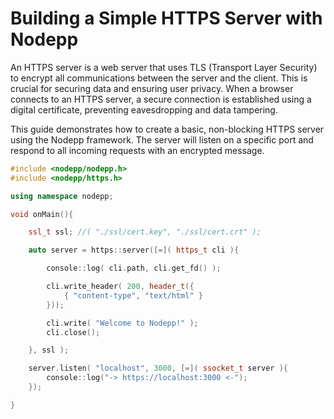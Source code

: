 # Building a Simple HTTPS Server with Nodepp

An HTTPS server is a web server that uses TLS (Transport Layer Security) to encrypt all communications between the server and the client. This is crucial for securing data and ensuring user privacy. When a browser connects to an HTTPS server, a secure connection is established using a digital certificate, preventing eavesdropping and data tampering.

This guide demonstrates how to create a basic, non-blocking HTTPS server using the Nodepp framework. The server will listen on a specific port and respond to all incoming requests with an encrypted message.

```cpp
#include <nodepp/nodepp.h>
#include <nodepp/https.h>

using namespace nodepp;

void onMain(){

    ssl_t ssl; //( "./ssl/cert.key", "./ssl/cert.crt" );

    auto server = https::server([=]( https_t cli ){

        console::log( cli.path, cli.get_fd() );

        cli.write_header( 200, header_t({
            { "content-type", "text/html" }
        }));

        cli.write( "Welcome to Nodepp!" );
        cli.close();

    }, ssl );

    server.listen( "localhost", 3000, [=]( ssocket_t server ){
        console::log("-> https://localhost:3000 <-");
    });

}
```
